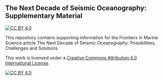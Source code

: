 ## The Next Decade of Seismic Oceanography: Supplementary Material

[![CC BY 4.0][cc-by-shield]][cc-by]

This repository contains supporting information for the Frontiers in Marine Science article The Next Decade of Seismic Oceanography: Possibilities, Challenges and Solutions.

This work is licensed under a
[Creative Commons Attribution 4.0 International License][cc-by].

[![CC BY 4.0][cc-by-image]][cc-by]

[cc-by]: http://creativecommons.org/licenses/by/4.0/
[cc-by-image]: https://i.creativecommons.org/l/by/4.0/88x31.png
[cc-by-shield]: https://img.shields.io/badge/License-CC%20BY%204.0-lightgrey.svg
